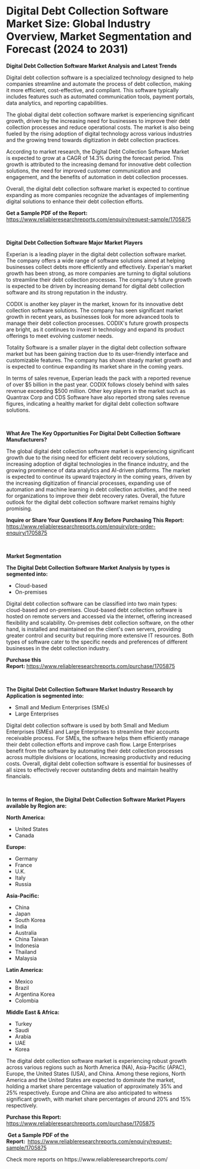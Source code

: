 <p><h1>Digital Debt Collection Software Market Size: Global Industry Overview, Market Segmentation and Forecast (2024 to 2031)</h1></p><p><strong>Digital Debt Collection Software Market Analysis and Latest Trends</strong></p>
<p><p>Digital debt collection software is a specialized technology designed to help companies streamline and automate the process of debt collection, making it more efficient, cost-effective, and compliant. This software typically includes features such as automated communication tools, payment portals, data analytics, and reporting capabilities.</p><p>The global digital debt collection software market is experiencing significant growth, driven by the increasing need for businesses to improve their debt collection processes and reduce operational costs. The market is also being fueled by the rising adoption of digital technology across various industries and the growing trend towards digitization in debt collection practices.</p><p>According to market research, the Digital Debt Collection Software Market is expected to grow at a CAGR of 14.3% during the forecast period. This growth is attributed to the increasing demand for innovative debt collection solutions, the need for improved customer communication and engagement, and the benefits of automation in debt collection processes.</p><p>Overall, the digital debt collection software market is expected to continue expanding as more companies recognize the advantages of implementing digital solutions to enhance their debt collection efforts.</p></p>
<p><strong>Get a Sample PDF of the Report:&nbsp;</strong> <a href="https://www.reliableresearchreports.com/enquiry/request-sample/1705875">https://www.reliableresearchreports.com/enquiry/request-sample/1705875</a></p>
<p>&nbsp;</p>
<p><strong>Digital Debt Collection Software Major Market Players</strong></p>
<p><p>Experian is a leading player in the digital debt collection software market. The company offers a wide range of software solutions aimed at helping businesses collect debts more efficiently and effectively. Experian's market growth has been strong, as more companies are turning to digital solutions to streamline their debt collection processes. The company's future growth is expected to be driven by increasing demand for digital debt collection software and its strong reputation in the industry.</p><p>CODIX is another key player in the market, known for its innovative debt collection software solutions. The company has seen significant market growth in recent years, as businesses look for more advanced tools to manage their debt collection processes. CODIX's future growth prospects are bright, as it continues to invest in technology and expand its product offerings to meet evolving customer needs.</p><p>Totality Software is a smaller player in the digital debt collection software market but has been gaining traction due to its user-friendly interface and customizable features. The company has shown steady market growth and is expected to continue expanding its market share in the coming years.</p><p>In terms of sales revenue, Experian leads the pack with a reported revenue of over $5 billion in the past year. CODIX follows closely behind with sales revenue exceeding $500 million. Other key players in the market such as Quantrax Corp and CDS Software have also reported strong sales revenue figures, indicating a healthy market for digital debt collection software solutions.</p></p>
<p>&nbsp;</p>
<p><strong>What Are The Key Opportunities For Digital Debt Collection Software Manufacturers?</strong></p>
<p><p>The global digital debt collection software market is experiencing significant growth due to the rising need for efficient debt recovery solutions, increasing adoption of digital technologies in the finance industry, and the growing prominence of data analytics and AI-driven platforms. The market is expected to continue its upward trajectory in the coming years, driven by the increasing digitization of financial processes, expanding use of automation and machine learning in debt collection activities, and the need for organizations to improve their debt recovery rates. Overall, the future outlook for the digital debt collection software market remains highly promising.</p></p>
<p><strong>Inquire or Share Your Questions If Any Before Purchasing This Report:</strong> <a href="https://www.reliableresearchreports.com/enquiry/pre-order-enquiry/1705875">https://www.reliableresearchreports.com/enquiry/pre-order-enquiry/1705875</a></p>
<p>&nbsp;</p>
<p><strong>Market Segmentation</strong></p>
<p><strong>The Digital Debt Collection Software Market Analysis by types is segmented into:</strong></p>
<p><ul><li>Cloud-based</li><li>On-premises</li></ul></p>
<p><p>Digital debt collection software can be classified into two main types: cloud-based and on-premises. Cloud-based debt collection software is hosted on remote servers and accessed via the internet, offering increased flexibility and scalability. On-premises debt collection software, on the other hand, is installed and maintained on the client's own servers, providing greater control and security but requiring more extensive IT resources. Both types of software cater to the specific needs and preferences of different businesses in the debt collection industry.</p></p>
<p><strong>Purchase this Report:&nbsp;</strong><a href="https://www.reliableresearchreports.com/purchase/1705875">https://www.reliableresearchreports.com/purchase/1705875</a></p>
<p>&nbsp;</p>
<p><strong>The Digital Debt Collection Software Market Industry Research by Application is segmented into:</strong></p>
<p><ul><li>Small and Medium Enterprises (SMEs)</li><li>Large Enterprises</li></ul></p>
<p><p>Digital debt collection software is used by both Small and Medium Enterprises (SMEs) and Large Enterprises to streamline their accounts receivable process. For SMEs, the software helps them efficiently manage their debt collection efforts and improve cash flow. Large Enterprises benefit from the software by automating their debt collection processes across multiple divisions or locations, increasing productivity and reducing costs. Overall, digital debt collection software is essential for businesses of all sizes to effectively recover outstanding debts and maintain healthy financials.</p></p>
<p>&nbsp;</p>
<p><strong>In terms of Region, the Digital Debt Collection Software Market Players available by Region are:</strong></p>
<p>
    <p> <strong> North America: </strong>
        <ul>
            <li>United States</li>
            <li>Canada</li>
        </ul>
        </p> 
    <p> <strong> Europe: </strong>
        <ul>
            <li>Germany</li>
            <li>France</li>
            <li>U.K.</li>
            <li>Italy</li>
            <li>Russia</li>
        </ul>
        </p> 
    <p> <strong> Asia-Pacific: </strong>
        <ul>
            <li>China</li>
            <li>Japan</li>
            <li>South Korea</li>
            <li>India</li>
            <li>Australia</li>
            <li>China Taiwan</li>
            <li>Indonesia</li>
            <li>Thailand</li>
            <li>Malaysia</li>
        </ul>
        </p> 
    <p> <strong> Latin America: </strong>
        <ul>
            <li>Mexico</li>
            <li>Brazil</li>
            <li>Argentina Korea</li>
            <li>Colombia</li>
        </ul>
        </p> 
    <p> <strong> Middle East & Africa: </strong>
        <ul>
            <li>Turkey</li>
            <li>Saudi</li>
            <li>Arabia</li>
            <li>UAE</li>
            <li>Korea</li>
        </ul>
    </p>
    </p>
<p><p>The digital debt collection software market is experiencing robust growth across various regions such as North America (NA), Asia-Pacific (APAC), Europe, the United States (USA), and China. Among these regions, North America and the United States are expected to dominate the market, holding a market share percentage valuation of approximately 35% and 25% respectively. Europe and China are also anticipated to witness significant growth, with market share percentages of around 20% and 15% respectively.</p></p>
<p><strong>Purchase this Report: </strong><a href="https://www.reliableresearchreports.com/purchase/1705875">https://www.reliableresearchreports.com/purchase/1705875</a></p>
<p>&nbsp;<strong>Get a Sample PDF of the Report:&nbsp;&nbsp;</strong><a href="https://www.reliableresearchreports.com/enquiry/request-sample/1705875">https://www.reliableresearchreports.com/enquiry/request-sample/1705875</a></p>
<p><strong></strong></p>
<p>Check more reports on https://www.reliableresearchreports.com/</p>